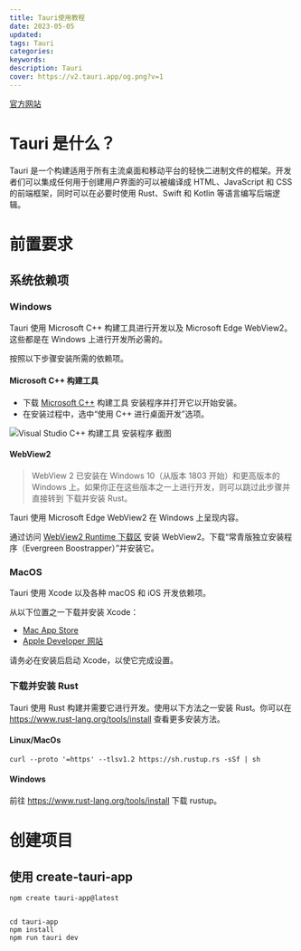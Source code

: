 ```yaml
---
title: Tauri使用教程
date: 2023-05-05
updated:
tags: Tauri
categories:
keywords:
description: Tauri
cover: https://v2.tauri.app/og.png?v=1
---
```


[官方网站](https://tauri.app/zh-cn/)

# Tauri 是什么？

Tauri 是一个构建适用于所有主流桌面和移动平台的轻快二进制文件的框架。开发者们可以集成任何用于创建用户界面的可以被编译成 HTML、JavaScript 和 CSS 的前端框架，同时可以在必要时使用 Rust、Swift 和 Kotlin 等语言编写后端逻辑。

# 前置要求

## 系统依赖项

### Windows

Tauri 使用 Microsoft C++ 构建工具进行开发以及 Microsoft Edge WebView2。这些都是在 Windows 上进行开发所必需的。

按照以下步骤安装所需的依赖项。

#### Microsoft C++ 构建工具

- 下载 [Microsoft C++](https://visualstudio.microsoft.com/visual-cpp-build-tools/) 构建工具 安装程序并打开它以开始安装。
- 在安装过程中，选中“使用 C++ 进行桌面开发”选项。

![Visual Studio C++ 构建工具 安装程序 截图](https://tauri.app/_astro/visual-studio-build-tools-installer.TFOm5FVI_RDwYY.webp)

#### WebView2

> WebView 2 已安装在 Windows 10（从版本 1803 开始）和更高版本的 Windows 上。如果你正在这些版本之一上进行开发，则可以跳过此步骤并直接转到 下载并安装 Rust。

Tauri 使用 Microsoft Edge WebView2 在 Windows 上呈现内容。

通过访问 [WebView2 Runtime 下载区](https://developer.microsoft.com/zh-cn/microsoft-edge/webview2/#download-section) 安装 WebView2。下载“常青版独立安装程序（Evergreen Boostrapper）”并安装它。

### MacOS

Tauri 使用 Xcode 以及各种 macOS 和 iOS 开发依赖项。

从以下位置之一下载并安装 Xcode：

- [Mac App Store](https://apps.apple.com/gb/app/xcode/id497799835?mt=12)
- [Apple Developer 网站](https://developer.apple.com/xcode/resources/)

请务必在安装后启动 Xcode，以使它完成设置。

### 下载并安装 Rust

Tauri 使用 Rust 构建并需要它进行开发。使用以下方法之一安装 Rust。你可以在 https://www.rust-lang.org/tools/install 查看更多安装方法。

#### Linux/MacOs

```shell
curl --proto '=https' --tlsv1.2 https://sh.rustup.rs -sSf | sh
```

#### Windows

前往 https://www.rust-lang.org/tools/install 下载 rustup。

# 创建项目

## 使用 create-tauri-app

```
npm create tauri-app@latest


cd tauri-app
npm install
npm run tauri dev
```
